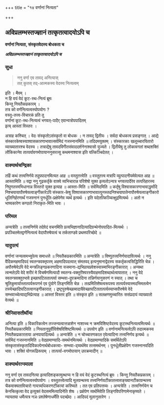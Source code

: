 +++
title = "१४ वर्णानां नित्यता"

+++


## अविप्रलम्भस्तज्ज्ञानं तत्कृतत्वादयोऽपि च

**वर्णानां नित्यता, संस्कृतवेदस्य बोधकता च**

***अविप्रलम्भस्तज्ज्ञानं तत्कृतत्वादयोऽपि च***

### **सुधा**

> ननु वर्णा एव तावद् अनित्यास्  
तत् कुतस् तद्-आत्मकस्य वेदस्य नित्यत्वम् 

इति । मैवम् ।  
न हि वयं वेदं कूट-स्थ-नित्यं ब्रूमः  
किन्तु नियतैकप्रकारम् ।  
तत्र को वर्णनित्यत्वस्योपयोगः ?  
वस्तु-तत्त्व-विचारकं प्रति तु  
वर्णानां कूट-स्थ-नित्यत्वं भगवत्-पादैर् एवान्यत्रोपपादितम्  
इत्य् आस्तां विस्तरः ।

अत्राह कश्चित् । वेदः संस्कृतोऽसंस्कृतो वा बोधकः । न तावद् द्वितीयः । सर्वदा बोधकत्व प्रसङ्गात् । आद्ये संस्कारकेष्वस्याश्वासकारणाभावात्सर्वमिदं गजस्नानमिति ॥ तदिदमयुक्तम् । संस्कारकाः खलूच्चारयितारो व्याख्यातारश्च वेदस्य । तत्राद्येषु तावदविगीतसंवाददर्शनेनाश्वासो युज्यते । द्वितीयेषु तु लोकावगतां शब्दशक्तिं लौकिकानेव तात्पर्यावगमोपायाननुसरत्सु कथमनाश्वास इति यत्किञ्चिदेतत् ।

### **वाक्यार्थचन्द्रिका**

तर्हि कथं तत्त्वनिर्णये तदुपपादनमित्यत आह ॥ वस्तुतत्त्वेति ॥ वस्तुतत्त्व मत्रापि व्युत्पादनीयमेवेत्यत आह ॥ आस्तामिति ॥ यद्वा ननु गूढकर्तृके वाक्ये व्यभिचारान्न परिशेषो युक्त इत्यतोऽन्यत्र भगवत्पादैरेव तत्परिहारस्य निपुणतरमभिधानान्न विस्तरो युक्त इत्याह ॥ आस्ता-मिति ॥ सर्वमिदमिति ॥ कर्तृषु विश्वासकारणाभावाद्धर्मादि निश्चयायापौरुषेयत्वाङ्गीकारेऽपि संस्कार-केषु विश्वासकारणाभावात्पुनस्तदनिश्चयापातेनापौरुषेयत्वाङ्गीकारो धूलिनिर्हरणार्थं गजस्नानं पुनर्धूलि-प्रक्षेपेणेव व्यर्थ इत्यर्थः । इति यदेतत्किञ्चित्क्षुद्रमित्यर्थः । अतो न भाष्यकारेण कण्ठतो निराकृत-मिति भावः ।

### **परिमल**

अन्यत्रेति ॥ तत्त्वनिर्णये तदेवेदं वचनमिति प्रत्यभिज्ञानादित्यादिग्रन्थेनोपपादित-मित्यर्थः । प्रपञ्चितमेतद्वर्णनित्यत्वं वेदापौरुषेयत्वं च तर्कताण्डवे प्रथमपरिच्छेदे ॥

### **यादुपत्यं**

वर्णानां जन्यत्वमभ्युपेत्य समाधत्ते ॥ नियतैकप्रकारमिति ॥ अन्यत्रेति ॥ विष्णुतत्त्वनिर्णयादावित्यर्थः । ननु वैदिकमहमादिपदं स्वतन्त्रवक्तृपरम् अहमादिपदत्वात् संमतवद् इत्यनुमानाद्वेदस्य सकर्तृकत्वसिद्धिरिति चेन्न । अपौरुषेयेऽपि वेदे मन्त्रलिङ्गप्रकरणादिना यजमाना-द्यभिप्रायप्रवेशस्यास्माभिरङ्गीकारात् । अन्यथा त्वन्मतेऽपि वेदे शरीरं मे विचर्षणमित्यादौ स्वतन्त्र-वक्तुरीश्वरस्यैवाहमादिशब्दार्थत्वापातात् । ननु वेदे स्वतन्त्रवक्तुरभावे इच्छाघटिततात्पर्या सम्भवा-दुपक्रमादिना तन्निर्णयानुसरणं न स्यात् । तथा च श्रुतिकुमार्यास्तात्पर्यरूपगर्भ एव पुंयोगे लिङ्गमिति चेन्न । तत्प्रमितिशेषत्वरूपस्य तात्पर्यस्यास्मदभिमतत्वेन तस्येच्छादिघटितत्वानङ्गीकारात् । द्रष्टृपुरुषेच्छामादायैवेच्छाघटिततात्पर्यस्याप्यपौरुषेये वेदे सम्भवाच्चेत्याद्यभिप्रेत्याह ॥ आस्तां विस्तर इति ॥ संस्कृत इति ॥ सलक्षणमुच्चारितः ससंप्रदायं व्याख्यातो वेत्यर्थः ॥

### **श्रीनिवासतीर्थीया**

अनित्या इति ॥ विकारिकत्वेन तज्जन्यत्वात्तन्नाशेन नाशाच्च न क्रमविशिष्टवेदस्य कूटस्थनित्यत्वमित्यर्थः ॥ नियतैकप्रकारमिति ॥ नियतानुपूर्वीविशेषविशिष्टमित्यर्थः ॥ उपयोग इति ॥ वर्णानामनित्यत्वेऽपि तदात्मकस्य नियतैकप्रकारताया अनपायादित्यर्थः ॥ अन्यत्रेति ॥ न चोच्चारणकाल एवेत्यादिना तत्त्वनिर्णय इत्यर्थः ॥ सर्वमिदं गजस्नानमिति ॥ वेदप्रामाण्यादि-समर्थनमित्यर्थः । वेदप्रामाण्यादिके समर्थितेऽपि संस्कृतासंस्कृतादिविकल्पेनार्थबोधकत्वा- सम्भवा-द्य्वर्थमेव तत्समर्थनम् । पुनर्धूलीप्रक्षेपेण गजस्नानवदिति भावः । शक्तिं योगरूढिरूपाम् । तात्पर्या-वगमोपायान् उपक्रमादीन् ॥

### **वाक्यार्थरत्नमाला**

ननु वर्णा एव तावदनित्या इत्यादिशङ्कामुत्थाप्य न हि वयं वेदं कूटस्थनित्यं ब्रूमः । किन्तु नियतैकप्रकारम् । तत्र को वर्णनित्यत्वस्योपयोगः । वस्तुतत्त्वेत्यादि मूलग्रन्थस्य तत्त्वनिर्णयटीकातत्त्वसङ्ख्यानटीकाग्रन्थस्य चैकवाक्यताविचारो गायत्र्यधिकरणटीकायां करिष्यते । तत एव प्रतिपत्तव्यः । अन्यत्रेति । तत्त्वनिर्णयेन च केनचित्कृत्वा वेद इत्युक्तं वेदसममित्यादिनेति शेषः । प्रक्षेपेण व्यर्थमिवेति लिङ्गविपरिणामेनाकृष्यते । न्यायतया धर्मेत्यत्र नञः प्रश्लेषेणाधर्मेति पदच्छेदः । आदिपदं मूलानुसारेण ।

